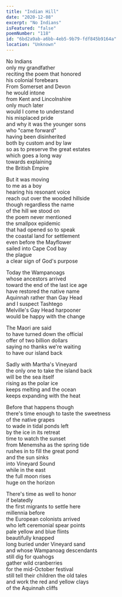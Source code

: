 ```yaml
---
title: "Indian Hill"
date: "2020-12-08"
excerpt: "No Indians"
isFeatured: "false"
poemNumber: "118"
id: "6bd2a9ab-a6bb-4eb5-9b79-fdf845b9164a"
location: "Unknown"
---
```


No Indians  
only my grandfather  
reciting the poem that honored  
his colonial forebears  
From Somerset and Devon  
he would intone  
from Kent and Lincolnshire  
only much later  
would I come to understand  
his misplaced pride  
and why it was the younger sons  
who "came forward"  
having been disinherited  
both by custom and by law  
so as to preserve the great estates  
which goes a long way  
towards explaining  
the British Empire

But it was moving  
to me as a boy  
hearing his resonant voice  
reach out over the wooded hillside  
though regardless the name  
of the hill we stood on  
the poem never mentioned  
the smallpox epidemic  
that had opened so to speak  
the coastal land for settlement  
even before the Mayflower  
sailed into Cape Cod bay  
the plague  
a clear sign of God's purpose

Today the Wampanoags  
whose ancestors arrived  
toward the end of the last ice age  
have restored the native name  
Aquinnah rather than Gay Head  
and I suspect Tashtego  
Melville's Gay Head harpooner  
would be happy with the change

The Maori are said  
to have turned down the official  
offer of two billion dollars  
saying no thanks we're waiting  
to have our island back

Sadly with Martha's Vineyard  
the only one to take the island back  
will be the sea itself  
rising as the polar ice  
keeps melting and the ocean  
keeps expanding with the heat

Before that happens though  
there's time enough to taste the sweetness  
of the native grapes  
to wade in tidal ponds left  
by the ice in its retreat  
time to watch the sunset  
from Menemsha as the spring tide  
rushes in to fill the great pond  
and the sun sinks  
into Vineyard Sound  
while in the east  
the full moon rises  
huge on the horizon

There's time as well to honor  
if belatedly  
the first migrants to settle here  
millennia before  
the European colonists arrived  
who left ceremonial spear points  
pale yellow and blue flints  
beautifully knapped  
long buried under Vineyard sand  
and whose Wampanoag descendants  
still dig for quahogs  
gather wild cranberries  
for the mid-October festival  
still tell their children the old tales  
and work the red and yellow clays  
of the Aquinnah cliffs
